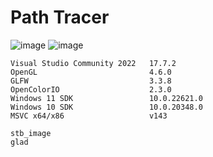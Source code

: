 # Path Tracer
![image](https://github.com/AleMar21430/Path-Tracer/assets/99276653/901b9c9c-46da-4b25-89c3-854982b88e0d)
![image](https://github.com/AleMar21430/Path-Tracer/assets/99276653/430230d8-ea3f-4dd7-8ddb-4025daaad67b)

```
Visual Studio Community 2022   17.7.2
OpenGL                         4.6.0
GLFW                           3.3.8
OpenColorIO                    2.3.0
Windows 11 SDK                 10.0.22621.0
Windows 10 SDK                 10.0.20348.0
MSVC x64/x86                   v143

stb_image
glad
```
